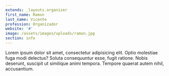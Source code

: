 ```yaml
---
extends: _layouts.organizer
first_name: Ramon
last_name: Vicente
profession: Organizador
website: '#'
image: /assets/images/uploads/ramon.jpg
section: info
---
```

Lorem ipsum dolor sit amet, consectetur adipisicing elit. Optio molestiae fuga modi delectus? Soluta consequuntur esse, fugit ratione. Nobis deserunt, suscipit ut similique animi tempora. Tempore quaerat autem nihil, accusantium.
